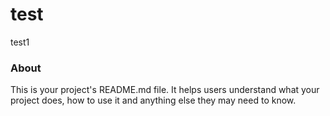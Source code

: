test
====

test1

### About

This is your project's README.md file. It helps users understand what your
project does, how to use it and anything else they may need to know.